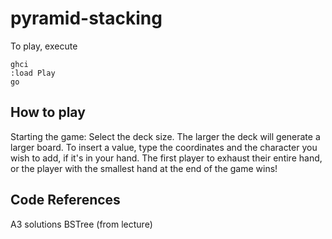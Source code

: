# pyramid-stacking

To play, execute
```
ghci
:load Play
go
```

## How to play

Starting the game: Select the deck size. The larger the deck will generate a larger board.
To insert a value, type the coordinates and the character you wish to add, if it's in your hand.
The first player to exhaust their entire hand, or the player with the smallest hand at the end of the game wins!

## Code References
A3 solutions
BSTree (from lecture)
